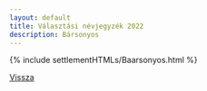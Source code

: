 ```yaml
---
layout: default
title: Választási névjegyzék 2022
description: Bársonyos
---
```


{% include settlementHTMLs/Baarsonyos.html %}

[Vissza](./)
